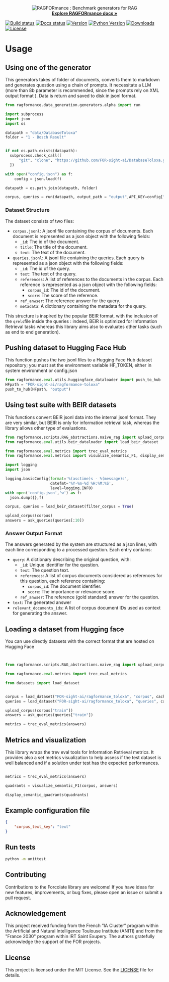 
<div align="center">
  <img src="docs/assets/img/ragformance_banner.png" alt="RAGFORmance : Benchmark generators for RAG">
<br/>
  <!-- Link to the documentation -->
  <a href="TODO"><strong>Explore RAGFORmance docs »</strong></a>
  <br>

</div>

[![Build status](https://github.com/FOR-sight-ai/RAGFORmance/actions/workflows/publish.yml/badge.svg?branch=main)](https://github.com/FOR-sight-ai/ragformance/actions)
[![Docs status](https://img.shields.io/readthedocs/RAGFORmance)](TODO)
[![Version](https://img.shields.io/pypi/v/ragformance?color=blue)](https://pypi.org/project/ragformance/)
[![Python Version](https://img.shields.io/pypi/pyversions/ragformance.svg?color=blue)](https://pypi.org/project/ragformance/)
[![Downloads](https://static.pepy.tech/badge/ragformance)](https://pepy.tech/project/ragformance)
[![License](https://img.shields.io/badge/License-MIT-yellow.svg)](https://github.com/FOR-sight-ai/ragformance/blob/main/LICENSE)


# Usage

## Using one of the generator
This generators takes of folder of documents, converts them to markdown and generates question using a chain of prompts. It necessitate a LLM (more than 8b parameter is recommended, since the prompts rely on XML output format ).
Data is return and saved to disk in jsonl format.


``` python
from ragformance.data_generation.generators.alpha import run

import subprocess
import json
import os

datapath = "data/DatabaseToloxa"
folder = "1 - Bosch Result"


if not os.path.exists(datapath):
  subprocess.check_call([
      "git", "clone", "https://github.com/FOR-sight-ai/DatabaseToloxa.git", datapath
  ])

with open("config.json") as f:
    config = json.load(f)

datapath = os.path.join(datapath, folder)

corpus, queries = run(datapath, output_path = "output",API_KEY=config["LLMkey"], API_URL=config["LLMurl"], API_MODEL=config["LLMmodel"])
```

### Dataset Structure
The dataset consists of two files:
- `corpus.jsonl`: A jsonl file containing the corpus of documents. Each document is represented as a json object with the following fields:
    - `_id`: The id of the document.
    - `title`: The title of the document.
    - `text`: The text of the document.
- `queries.jsonl`: A jsonl file containing the queries. Each query is represented as a json object with the following fields:
    - `_id`: The id of the query.
    - `text`: The text of the query.
    - `references`: A list of references to the documents in the corpus. Each reference is represented as a json object with the following fields:
        - `corpus_id`: The id of the document.
        - `score`: The score of the reference.
    - `ref_anwser`: The reference answer for the query.
    - `metadata`: A dictionary containing the metadata for the query.

This structure is inspired by the popular BEIR format, with the inclusion of the `qrels`file inside the queries : indeed, BEIR is optimized for Information Retrieval tasks whereas this library aims also to evaluates other tasks (such as end to end generation).

## Pushing dataset to Hugging Face Hub
This function pushes the two jsonl files to a Hugging Face Hub dataset repository; you must set the environment variable HF_TOKEN, either in system environment or config.json

``` python
from ragformance.eval.utils.huggingface_dataloader import push_to_hub
HFpath = "FOR-sight-ai/ragformance-toloxa"
push_to_hub(HFpath, "output")
```


## Using test suite with BEIR datasets 
This functions convert BEIR jsonl data into the internal jsonl format. They are very similar, but BEIR is only for information retrieval task, whereas the library allows other type of evaluations.

``` python
from ragformance.scripts.RAG_abstractions.naive_rag import upload_corpus, ask_queries
from ragformance.eval.utils.beir_dataloader import load_beir_dataset

from ragformance.eval.metrics import trec_eval_metrics
from ragformance.eval.metrics import visualize_semantic_F1, display_semantic_quadrants

import logging
import json

logging.basicConfig(format='%(asctime)s - %(message)s',
                    datefmt='%Y-%m-%d %H:%M:%S',
                    level=logging.INFO)
with open('config.json','w') as f:
  json.dump({},f)

corpus, queries = load_beir_dataset(filter_corpus = True)

upload_corpus(corpus)
answers = ask_queries(queries[:10])

```


### Answer Output Format
The answers generated by the system are structured as a json lines, with each line corresponding to a processed question. Each entry contains:

- `query`: A dictionary describing the original question, with:
  - `_id`: Unique identifier for the question.
  - `text`: The question text.
  - `references`: A list of corpus documents considered as references for this question, each reference containing:
    - `corpus_id`: The document identifier.
    - `score`: The importance or relevance score.
  - `ref_anwser`: The reference (gold standard) answer for the question.
- `text`: The generated answer
- `relevant_documents_ids`: A list of corpus document IDs used as context for generating the answer.


## Loading a dataset from Hugging face

You can use directly datasets with the correct format that are hosted on Hugging Face

``` python


from ragformance.scripts.RAG_abstractions.naive_rag import upload_corpus, ask_queries

from ragformance.eval.metrics import trec_eval_metrics

from datasets import load_dataset


corpus = load_dataset("FOR-sight-ai/ragformance_toloxa", "corpus", cache_dir="output")
queries = load_dataset("FOR-sight-ai/ragformance_toloxa", "queries", cache_dir="output")

upload_corpus(corpus["train"])
answers = ask_queries(queries["train"])

metrics = trec_eval_metrics(answers)

```

## Metrics and visualization
This library wraps the trev eval tools for Information Retrieval metrics.
It provides also a set metrics visualization to help assess if the test dataset is well balanced and if a solution under test has the expected performances.

```python

metrics = trec_eval_metrics(answers)

quadrants = visualize_semantic_F1(corpus, answers)

display_semantic_quadrants(quadrants)

```

## Example configuration file

``` json
{
    "corpus_text_key": "text"
}


```

## Run tests

```bash
python -m unittest
```



## Contributing

Contributions to the Forcolate library are welcome! If you have ideas for new features, improvements, or bug fixes, please open an issue or submit a pull request.

## Acknowledgement

This project received funding from the French ”IA Cluster” program within the Artificial and Natural Intelligence Toulouse Institute (ANITI) and from the "France 2030" program within IRT Saint Exupery. The authors gratefully acknowledge the support of the FOR projects.

## License

This project is licensed under the MIT License. See the [LICENSE](LICENSE) file for details.
